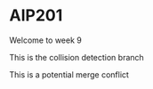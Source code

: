 # AIP201

Welcome to week 9

This is the collision detection branch

This is a potential merge conflict